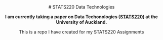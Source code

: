 <div align="center"> # STATS220 Data Technologies 

**I am currently taking a paper on Data Techonologies ([STATS220](https://courseoutline.auckland.ac.nz/dco/course/STATS/220/1213)) at the University of Auckland.**

This is a repo I have created for my STATS220 Assignments 


